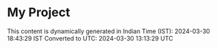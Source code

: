 # My Project

This content is dynamically generated in Indian Time (IST): 2024-03-30 18:43:29 IST
Converted to UTC: 2024-03-30 13:13:29 UTC
